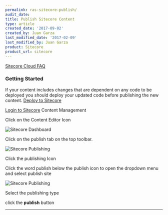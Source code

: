 ```yaml
---
permalink: ras-sitecore-publish/
audit_date:
title: Publish Sitecore Content
type: article
created_date: '2017-09-02'
created_by: Juan Garza
last_modified_date: '2017-02-09'
last_modified_by: Juan Garza
product: Sitecore
product_url: sitecore
---
```


[Sitecore Cloud FAQ](/how-to/ras-sitecore-faq)

### Getting Started

If your content includes changes that are dependent on any code to be deployed you should deploy your updated code before publishing the new content. 
[Deploy to Sitecore](/how-to/ras-sitecore-deploy)

[Login to Sitecore](/how-to/ras-sitecore-login) Content Management

Click on the Content Editor Icon

<img src="{% asset_path ras-sitecore/sitecoredash.png %}" alt="Sitecore Dashboard" />

Click on the publish tab on the top toolbar. 

<img src="{% asset_path ras-sitecore/sitecorepub.png %}" alt="Sitecore Publishing" />

Click the publishing Icon

Click the word publish below the publish icon to open the dropdown menu and select publish site

<img src="{% asset_path ras-sitecore/sitecorepubtab.png %}" alt="Sitecore Publishing" />

Select the publishing type

click the **publish** button

------------------------------------------------------------------------
